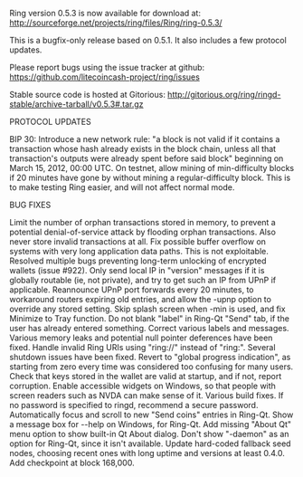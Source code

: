 Ring version 0.5.3 is now available for download at:
http://sourceforge.net/projects/ring/files/Ring/ring-0.5.3/

This is a bugfix-only release based on 0.5.1.
It also includes a few protocol updates.

Please report bugs using the issue tracker at github:
https://github.com/litecoincash-project/ring/issues

Stable source code is hosted at Gitorious:
http://gitorious.org/ring/ringd-stable/archive-tarball/v0.5.3#.tar.gz

PROTOCOL UPDATES

BIP 30: Introduce a new network rule: "a block is not valid if it contains a transaction whose hash already exists in the block chain, unless all that transaction's outputs were already spent before said block" beginning on March 15, 2012, 00:00 UTC.
On testnet, allow mining of min-difficulty blocks if 20 minutes have gone by without mining a regular-difficulty block. This is to make testing Ring easier, and will not affect normal mode.

BUG FIXES

Limit the number of orphan transactions stored in memory, to prevent a potential denial-of-service attack by flooding orphan transactions. Also never store invalid transactions at all.
Fix possible buffer overflow on systems with very long application data paths. This is not exploitable.
Resolved multiple bugs preventing long-term unlocking of encrypted wallets
(issue #922).
Only send local IP in "version" messages if it is globally routable (ie, not private), and try to get such an IP from UPnP if applicable.
Reannounce UPnP port forwards every 20 minutes, to workaround routers expiring old entries, and allow the -upnp option to override any stored setting.
Skip splash screen when -min is used, and fix Minimize to Tray function.
Do not blank "label" in Ring-Qt "Send" tab, if the user has already entered something.
Correct various labels and messages.
Various memory leaks and potential null pointer deferences have been fixed.
Handle invalid Ring URIs using "ring://" instead of "ring:".
Several shutdown issues have been fixed.
Revert to "global progress indication", as starting from zero every time was considered too confusing for many users.
Check that keys stored in the wallet are valid at startup, and if not, report corruption.
Enable accessible widgets on Windows, so that people with screen readers such as NVDA can make sense of it.
Various build fixes.
If no password is specified to ringd, recommend a secure password.
Automatically focus and scroll to new "Send coins" entries in Ring-Qt.
Show a message box for --help on Windows, for Ring-Qt.
Add missing "About Qt" menu option to show built-in Qt About dialog.
Don't show "-daemon" as an option for Ring-Qt, since it isn't available.
Update hard-coded fallback seed nodes, choosing recent ones with long uptime and versions at least 0.4.0.
Add checkpoint at block 168,000.
